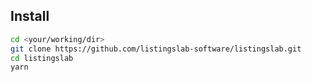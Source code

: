 ## Install

```bash
cd <your/working/dir>
git clone https://github.com/listingslab-software/listingslab.git
cd listingslab
yarn
```
